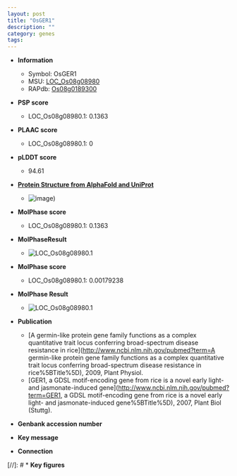 ```yaml
---
layout: post
title: "OsGER1"
description: ""
category: genes
tags: 
---
```


* **Information**  
    + Symbol: OsGER1  
    + MSU: [LOC_Os08g08980](http://rice.plantbiology.msu.edu/cgi-bin/ORF_infopage.cgi?orf=LOC_Os08g08980)  
    + RAPdb: [Os08g0189300](http://rapdb.dna.affrc.go.jp/viewer/gbrowse_details/irgsp1?name=Os08g0189300)  

* **PSP score**  
    + LOC_Os08g08980.1: 0.1363 

* **PLAAC score**  
    + LOC_Os08g08980.1: 0 

* **pLDDT score**
    + 94.61

* **[Protein Structure from AlphaFold and UniProt](https://www.uniprot.org/uniprotkb/Q6YZZ6/entry#structure)**
    + ![image](https://ricepsp.github.io/images/Q6/AF-Q6YZZ6-F1.png))

* **MolPhase score**
    + LOC_Os08g08980.1: 0.1363

* **MolPhaseResult**
    + ![LOC_Os08g08980.1](https://ricepsp.github.io/pictures/LOC_Os08g/LOC_Os08g08980.1.png)

* **MolPhase score**
    + LOC_Os08g08980.1: 0.00179238

* **MolPhase Result**
    + ![LOC_Os08g08980.1](https://304243504.github.io/Pictures/LOC_Os08g/LOC_Os08g08980.1.png)

* **Publication**  
    + [A germin-like protein gene family functions as a complex quantitative trait locus conferring broad-spectrum disease resistance in rice](http://www.ncbi.nlm.nih.gov/pubmed?term=A germin-like protein gene family functions as a complex quantitative trait locus conferring broad-spectrum disease resistance in rice%5BTitle%5D), 2009, Plant Physiol.
    + [GER1, a GDSL motif-encoding gene from rice is a novel early light- and jasmonate-induced gene](http://www.ncbi.nlm.nih.gov/pubmed?term=GER1, a GDSL motif-encoding gene from rice is a novel early light- and jasmonate-induced gene%5BTitle%5D), 2007, Plant Biol (Stuttg).

* **Genbank accession number**  

* **Key message**  

* **Connection**  

[//]: # * **Key figures**  


